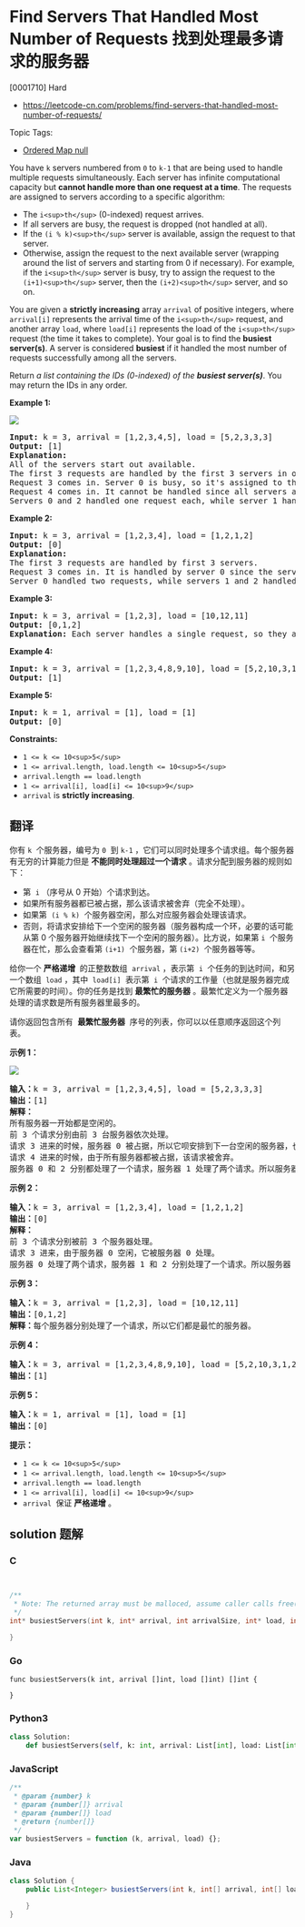 # Find Servers That Handled Most Number of Requests 找到处理最多请求的服务器

[0001710] Hard

- https://leetcode-cn.com/problems/find-servers-that-handled-most-number-of-requests/

Topic Tags:

- [Ordered Map null](https://leetcode-cn.com/tag/ordered-map/)

You have `k` servers numbered from `0` to `k-1` that are being used to handle multiple requests simultaneously. Each server has infinite computational capacity but **cannot handle more than one request at a time**. The requests are assigned to servers according to a specific algorithm:

- The `i<sup>th</sup>` (0-indexed) request arrives.
- If all servers are busy, the request is dropped (not handled at all).
- If the `(i % k)<sup>th</sup>` server is available, assign the request to that server.
- Otherwise, assign the request to the next available server (wrapping around the list of servers and starting from 0 if necessary). For example, if the `i<sup>th</sup>` server is busy, try to assign the request to the `(i+1)<sup>th</sup>` server, then the `(i+2)<sup>th</sup>` server, and so on.

You are given a **strictly increasing** array `arrival` of positive integers, where `arrival[i]` represents the arrival time of the `i<sup>th</sup>` request, and another array `load`, where `load[i]` represents the load of the `i<sup>th</sup>` request (the time it takes to complete). Your goal is to find the **busiest server(s)**. A server is considered **busiest** if it handled the most number of requests successfully among all the servers.

Return _a list containing the IDs (0-indexed) of the **busiest server(s)**_. You may return the IDs in any order.

**Example 1:**

![](https://assets.leetcode.com/uploads/2020/09/08/load-1.png)

<pre><strong>Input:</strong> k = 3, arrival = [1,2,3,4,5], load = [5,2,3,3,3] 
<strong>Output:</strong> [1] 
<strong>Explanation:</strong>
All of the servers start out available.
The first 3 requests are handled by the first 3 servers in order.
Request 3 comes in. Server 0 is busy, so it's assigned to the next available server, which is 1.
Request 4 comes in. It cannot be handled since all servers are busy, so it is dropped.
Servers 0 and 2 handled one request each, while server 1 handled two requests. Hence server 1 is the busiest server.
</pre>

**Example 2:**

<pre><strong>Input:</strong> k = 3, arrival = [1,2,3,4], load = [1,2,1,2]
<strong>Output:</strong> [0]
<strong>Explanation:</strong>
The first 3 requests are handled by first 3 servers.
Request 3 comes in. It is handled by server 0 since the server is available.
Server 0 handled two requests, while servers 1 and 2 handled one request each. Hence server 0 is the busiest server.
</pre>

**Example 3:**

<pre><strong>Input:</strong> k = 3, arrival = [1,2,3], load = [10,12,11]
<strong>Output:</strong> [0,1,2]
<strong>Explanation: </strong>Each server handles a single request, so they are all considered the busiest.
</pre>

**Example 4:**

<pre><strong>Input:</strong> k = 3, arrival = [1,2,3,4,8,9,10], load = [5,2,10,3,1,2,2]
<strong>Output:</strong> [1]
</pre>

**Example 5:**

<pre><strong>Input:</strong> k = 1, arrival = [1], load = [1]
<strong>Output:</strong> [0]
</pre>

**Constraints:**

- `1 <= k <= 10<sup>5</sup>`
- `1 <= arrival.length, load.length <= 10<sup>5</sup>`
- `arrival.length == load.length`
- `1 <= arrival[i], load[i] <= 10<sup>9</sup>`
- `arrival` is **strictly increasing**.

## 翻译

你有 `k`  个服务器，编号为 `0`  到 `k-1` ，它们可以同时处理多个请求组。每个服务器有无穷的计算能力但是 **不能同时处理超过一个请求** 。请求分配到服务器的规则如下：

- 第  `i` （序号从 0 开始）个请求到达。
- 如果所有服务器都已被占据，那么该请求被舍弃（完全不处理）。
- 如果第  `(i % k)`  个服务器空闲，那么对应服务器会处理该请求。
- 否则，将请求安排给下一个空闲的服务器（服务器构成一个环，必要的话可能从第 0 个服务器开始继续找下一个空闲的服务器）。比方说，如果第 `i`  个服务器在忙，那么会查看第 `(i+1)`  个服务器，第 `(i+2)`  个服务器等等。

给你一个 **严格递增**  的正整数数组  `arrival` ，表示第  `i`  个任务的到达时间，和另一个数组  `load` ，其中  `load[i]`  表示第  `i`  个请求的工作量（也就是服务器完成它所需要的时间）。你的任务是找到 **最繁忙的服务器** 。最繁忙定义为一个服务器处理的请求数是所有服务器里最多的。

请你返回包含所有  **最繁忙服务器**  序号的列表，你可以以任意顺序返回这个列表。

**示例 1：**

![](https://assets.leetcode-cn.com/aliyun-lc-upload/uploads/2020/10/03/load-1.png)

<pre><strong>输入：</strong>k = 3, arrival = [1,2,3,4,5], load = [5,2,3,3,3] 
<strong>输出：</strong>[1] 
<strong>解释：</strong>
所有服务器一开始都是空闲的。
前 3 个请求分别由前 3 台服务器依次处理。
请求 3 进来的时候，服务器 0 被占据，所以它呗安排到下一台空闲的服务器，也就是服务器 1 。
请求 4 进来的时候，由于所有服务器都被占据，该请求被舍弃。
服务器 0 和 2 分别都处理了一个请求，服务器 1 处理了两个请求。所以服务器 1 是最忙的服务器。
</pre>

**示例 2：**

<pre><strong>输入：</strong>k = 3, arrival = [1,2,3,4], load = [1,2,1,2]
<strong>输出：</strong>[0]
<strong>解释：</strong>
前 3 个请求分别被前 3 个服务器处理。
请求 3 进来，由于服务器 0 空闲，它被服务器 0 处理。
服务器 0 处理了两个请求，服务器 1 和 2 分别处理了一个请求。所以服务器 0 是最忙的服务器。
</pre>

**示例 3：**

<pre><strong>输入：</strong>k = 3, arrival = [1,2,3], load = [10,12,11]
<strong>输出：</strong>[0,1,2]
<strong>解释：</strong>每个服务器分别处理了一个请求，所以它们都是最忙的服务器。
</pre>

**示例 4：**

<pre><strong>输入：</strong>k = 3, arrival = [1,2,3,4,8,9,10], load = [5,2,10,3,1,2,2]
<strong>输出：</strong>[1]
</pre>

**示例 5：**

<pre><strong>输入：</strong>k = 1, arrival = [1], load = [1]
<strong>输出：</strong>[0]
</pre>

**提示：**

- `1 <= k <= 10<sup>5</sup>`
- `1 <= arrival.length, load.length <= 10<sup>5</sup>`
- `arrival.length == load.length`
- `1 <= arrival[i], load[i] <= 10<sup>9</sup>`
- `arrival`  保证 **严格递增** 。

## solution 题解

### C

```c


/**
 * Note: The returned array must be malloced, assume caller calls free().
 */
int* busiestServers(int k, int* arrival, int arrivalSize, int* load, int loadSize, int* returnSize){

}
```

### Go

```golang
func busiestServers(k int, arrival []int, load []int) []int {

}
```

### Python3

```python
class Solution:
    def busiestServers(self, k: int, arrival: List[int], load: List[int]) -> List[int]:
```

### JavaScript

```javascript
/**
 * @param {number} k
 * @param {number[]} arrival
 * @param {number[]} load
 * @return {number[]}
 */
var busiestServers = function (k, arrival, load) {};
```

### Java

```java
class Solution {
    public List<Integer> busiestServers(int k, int[] arrival, int[] load) {

    }
}
```
